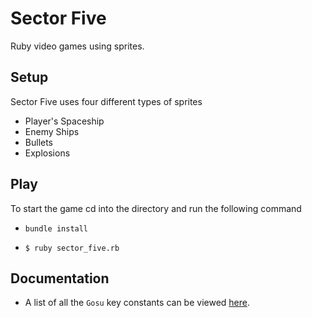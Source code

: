 # Sector Five

Ruby video games using sprites.

## Setup

Sector Five uses four different types of sprites

  * Player's Spaceship
  * Enemy Ships
  * Bullets
  * Explosions

## Play

To start the game cd into the directory and run the following command

  * `bundle install`

  * `$ ruby sector_five.rb`

## Documentation

  * A list of all the `Gosu` key constants can be viewed <a href="http://www.libgosu.org/rdoc/Gosu.html" target="_BLANK">here</a>.

